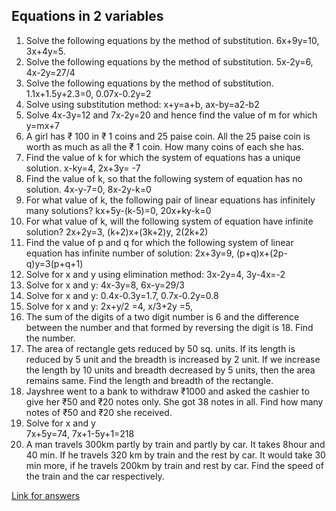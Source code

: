 ## Equations in 2 variables

1. Solve the following equations by the method of substitution. 6x+9y=10,  3x+4y=5.
2. Solve the following equations by the method of substitution. 5x-2y=6,  4x-2y=​​​27/4
3. Solve the following equations by the method of substitution. 1.1x+1.5y+2.3=0,   0.07x-0.2y=2
4. Solve using substitution method: x+y=a+b, ax-by=a2-b2
5. Solve 4x-3y=12 and 7x-2y=20 and hence find the value of m for which y=mx+7
6. A girl has ₹ 100 in ₹ 1 coins and 25 paise coin.  All the 25 paise coin is worth as much as all the ₹ 1 coin.  How many coins of each she has.
7. Find the value of k for which the system of equations has a unique solution. x-ky=4,  2x+3y= -7
8. Find the value of k, so that the following system of equation has no solution. 4x-y-7=0, 8x-2y-k=0
9. For what value of k, the following pair of linear equations has infinitely many solutions? 
   kx+5y-(k-5)=0, 20x+ky-k=0
10. For what value of k, will the following system of equation have infinite solution? 2x+2y=3, (k+2)x+(3k+2)y, 2(2k+2)
11. Find the value of p and q for which the following system of linear equation has infinite number of solution: 2x+3y=9, (p+q)x+(2p-q)y=3(p+q+1)
12. Solve for x and y using elimination method: 3x-2y=4, 3y-4x=-2
13. Solve for x and y:  4x-3y=8, 6x-y=29/3
14. Solve for x and y: 0.4x-0.3y=1.7, 0.7x-0.2y=0.8
15. Solve for x and y:  2x+y/2 =4,  x/3+2y =5, 
16. The sum of the digits of a two digit number is 6 and the difference between the number and that formed by reversing the digit is 18.  Find the number.
17. The area of rectangle gets reduced by 50 sq. units. If its length is reduced by 5 unit and the breadth is increased by 2 unit.  If we increase the length by 10 units and breadth decreased by 5 units, then the area remains same. Find the length and breadth of the rectangle.
18. Jayshree went to a bank to withdraw ₹1000 and asked the cashier to give her ₹50 and ₹20 notes only.  She got 38 notes in all.  Find how many notes of ₹50 and ₹20 she received.
19. Solve for x and y  
    7x+5y=74,   7x+1-5y+1=218
20. A man travels 300km partly by train and partly by car.  It takes 8hour and 40 min.  If he travels 320 km by train and the rest by car.  It would take 30 min more, if he travels 200km by train and rest by car. Find the speed of the train and the car respectively.

[Link for answers](http://ndl.iitkgp.ac.in/document/Uk8wZnhNcm53bVNMOUdTTmRmdk5rWkRSNFR4YmlMZmt6VTFzUktKTzhOMjdmYTYxNW5rNUZaNXd0aU13eXo3TA)
